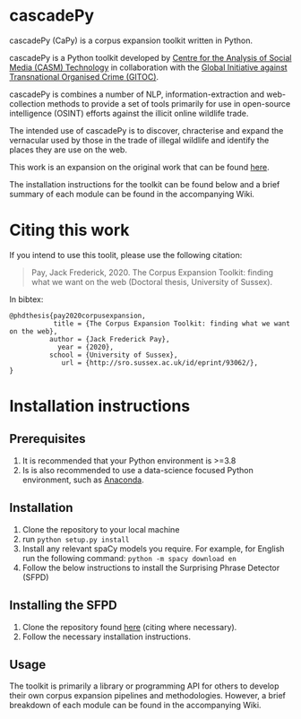 

# cascadePy
cascadePy (CaPy) is a corpus expansion toolkit written in Python.

cascadePy is a Python toolkit developed by [Centre for the Analysis of Social Media (CASM) Technology](https://www.casmtechnology.com/) in collaboration with the [Global Initiative against Transnational Organised Crime (GITOC)](https://globalinitiative.net/).

cascadePy is combines a number of NLP, information-extraction and web-collection methods to provide a set of tools primarily for use in open-source intelligence (OSINT) efforts against the illicit online wildlife trade.

The intended use of cascadePy is to discover, chracterise and expand the vernacular used by those in the trade of illegal wildlife and identify the places they are use on the web.

This work is an expansion on the original work that can be found [here](http://sro.sussex.ac.uk/id/eprint/93062/).

The installation instructions for the toolkit can be found below and a brief summary of each module can be found in the accompanying Wiki. 

# Citing this work
If you intend to use this toolit, please use the following citation:

> Pay, Jack Frederick, 2020. The Corpus Expansion Toolkit: finding what we want on the web (Doctoral thesis, University of Sussex).

In bibtex:
```
@phdthesis{pay2020corpusexpansion,
           title = {The Corpus Expansion Toolkit: finding what we want on the web},
          author = {Jack Frederick Pay},
            year = {2020},
          school = {University of Sussex},
             url = {http://sro.sussex.ac.uk/id/eprint/93062/},
}
```


# Installation instructions

## Prerequisites
1) It is recommended that your Python environment is >=3.8
2) Is is also recommended to use a data-science focused Python environment, such as [Anaconda](https://www.anaconda.com/).

## Installation
1) Clone the repository to your local machine
2) run ```python setup.py install```
3) Install any relevant spaCy models you require. For example, for English run the following command:
```python -m spacy download en```
3) Follow the below instructions to install the Surprising Phrase Detector (SFPD)

## Installing the SFPD
1) Clone the repository found [here](https://github.com/andehr/sfpd) (citing where necessary).
2) Follow the necessary installation instructions.

## Usage
The toolkit is primarily a library or programming API for others to develop their own corpus expansion pipelines and methodologies. However, a brief breakdown of each module can be found in the accompanying Wiki. 






